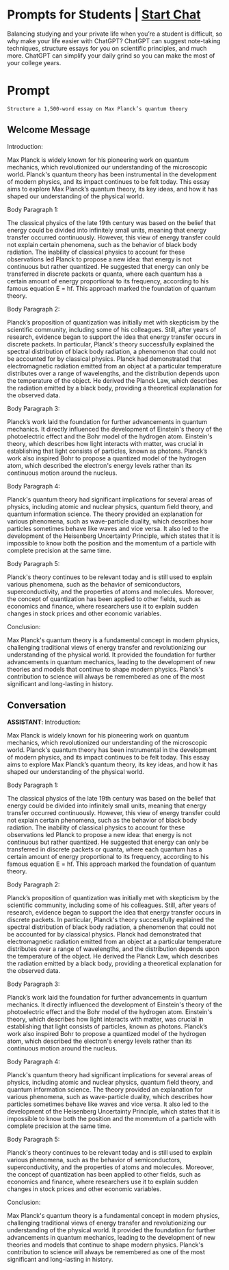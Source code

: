 

# Prompts for Students | [Start Chat](https://gptcall.net/chat.html?data=%7B%22contact%22%3A%7B%22id%22%3A%22zbJZoF2uR5Uh3iwJ_MJQl%22%2C%22flow%22%3Atrue%7D%7D)
Balancing studying and your private life when you’re a student is difficult, so why make your life easier with ChatGPT? ChatGPT can suggest note-taking techniques, structure essays for you on scientific principles, and much more. ChatGPT can simplify your daily grind so you can make the most of your college years.

# Prompt

```
Structure a 1,500-word essay on Max Planck’s quantum theory
```

## Welcome Message
Introduction:

Max Planck is widely known for his pioneering work on quantum mechanics, which revolutionized our understanding of the microscopic world. Planck's quantum theory has been instrumental in the development of modern physics, and its impact continues to be felt today. This essay aims to explore Max Planck’s quantum theory, its key ideas, and how it has shaped our understanding of the physical world.



Body Paragraph 1:

The classical physics of the late 19th century was based on the belief that energy could be divided into infinitely small units, meaning that energy transfer occurred continuously. However, this view of energy transfer could not explain certain phenomena, such as the behavior of black body radiation. The inability of classical physics to account for these observations led Planck to propose a new idea: that energy is not continuous but rather quantized. He suggested that energy can only be transferred in discrete packets or quanta, where each quantum has a certain amount of energy proportional to its frequency, according to his famous equation E = hf. This approach marked the foundation of quantum theory.



Body Paragraph 2:

Planck’s proposition of quantization was initially met with skepticism by the scientific community, including some of his colleagues. Still, after years of research, evidence began to support the idea that energy transfer occurs in discrete packets. In particular, Planck's theory successfully explained the spectral distribution of black body radiation, a phenomenon that could not be accounted for by classical physics. Planck had demonstrated that electromagnetic radiation emitted from an object at a particular temperature distributes over a range of wavelengths, and the distribution depends upon the temperature of the object. He derived the Planck Law, which describes the radiation emitted by a black body, providing a theoretical explanation for the observed data.



Body Paragraph 3:

Planck’s work laid the foundation for further advancements in quantum mechanics. It directly influenced the development of Einstein's theory of the photoelectric effect and the Bohr model of the hydrogen atom. Einstein's theory, which describes how light interacts with matter, was crucial in establishing that light consists of particles, known as photons. Planck’s work also inspired Bohr to propose a quantized model of the hydrogen atom, which described the electron's energy levels rather than its continuous motion around the nucleus.



Body Paragraph 4:

Planck's quantum theory had significant implications for several areas of physics, including atomic and nuclear physics, quantum field theory, and quantum information science. The theory provided an explanation for various phenomena, such as wave-particle duality, which describes how particles sometimes behave like waves and vice versa. It also led to the development of the Heisenberg Uncertainty Principle, which states that it is impossible to know both the position and the momentum of a particle with complete precision at the same time.



Body Paragraph 5:

Planck's theory continues to be relevant today and is still used to explain various phenomena, such as the behavior of semiconductors, superconductivity, and the properties of atoms and molecules. Moreover, the concept of quantization has been applied to other fields, such as economics and finance, where researchers use it to explain sudden changes in stock prices and other economic variables.



Conclusion:

Max Planck's quantum theory is a fundamental concept in modern physics, challenging traditional views of energy transfer and revolutionizing our understanding of the physical world. It provided the foundation for further advancements in quantum mechanics, leading to the development of new theories and models that continue to shape modern physics. Planck's contribution to science will always be remembered as one of the most significant and long-lasting in history.

## Conversation

**ASSISTANT**: Introduction:

Max Planck is widely known for his pioneering work on quantum mechanics, which revolutionized our understanding of the microscopic world. Planck's quantum theory has been instrumental in the development of modern physics, and its impact continues to be felt today. This essay aims to explore Max Planck’s quantum theory, its key ideas, and how it has shaped our understanding of the physical world.



Body Paragraph 1:

The classical physics of the late 19th century was based on the belief that energy could be divided into infinitely small units, meaning that energy transfer occurred continuously. However, this view of energy transfer could not explain certain phenomena, such as the behavior of black body radiation. The inability of classical physics to account for these observations led Planck to propose a new idea: that energy is not continuous but rather quantized. He suggested that energy can only be transferred in discrete packets or quanta, where each quantum has a certain amount of energy proportional to its frequency, according to his famous equation E = hf. This approach marked the foundation of quantum theory.



Body Paragraph 2:

Planck’s proposition of quantization was initially met with skepticism by the scientific community, including some of his colleagues. Still, after years of research, evidence began to support the idea that energy transfer occurs in discrete packets. In particular, Planck's theory successfully explained the spectral distribution of black body radiation, a phenomenon that could not be accounted for by classical physics. Planck had demonstrated that electromagnetic radiation emitted from an object at a particular temperature distributes over a range of wavelengths, and the distribution depends upon the temperature of the object. He derived the Planck Law, which describes the radiation emitted by a black body, providing a theoretical explanation for the observed data.



Body Paragraph 3:

Planck’s work laid the foundation for further advancements in quantum mechanics. It directly influenced the development of Einstein's theory of the photoelectric effect and the Bohr model of the hydrogen atom. Einstein's theory, which describes how light interacts with matter, was crucial in establishing that light consists of particles, known as photons. Planck’s work also inspired Bohr to propose a quantized model of the hydrogen atom, which described the electron's energy levels rather than its continuous motion around the nucleus.



Body Paragraph 4:

Planck's quantum theory had significant implications for several areas of physics, including atomic and nuclear physics, quantum field theory, and quantum information science. The theory provided an explanation for various phenomena, such as wave-particle duality, which describes how particles sometimes behave like waves and vice versa. It also led to the development of the Heisenberg Uncertainty Principle, which states that it is impossible to know both the position and the momentum of a particle with complete precision at the same time.



Body Paragraph 5:

Planck's theory continues to be relevant today and is still used to explain various phenomena, such as the behavior of semiconductors, superconductivity, and the properties of atoms and molecules. Moreover, the concept of quantization has been applied to other fields, such as economics and finance, where researchers use it to explain sudden changes in stock prices and other economic variables.



Conclusion:

Max Planck's quantum theory is a fundamental concept in modern physics, challenging traditional views of energy transfer and revolutionizing our understanding of the physical world. It provided the foundation for further advancements in quantum mechanics, leading to the development of new theories and models that continue to shape modern physics. Planck's contribution to science will always be remembered as one of the most significant and long-lasting in history.

